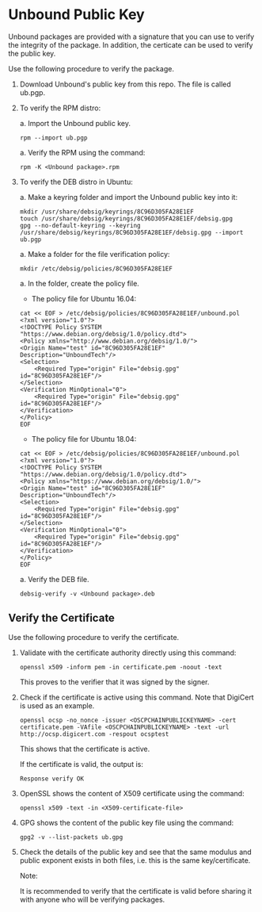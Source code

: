 # Unbound Public Key

Unbound packages are provided with a signature that you can use to verify the integrity of the package. In addition, the certicate can be used to verify the public key.
 
Use the following procedure to verify the package.

1. Download Unbound's public key from this repo. The file is called ub.pgp.
1. To verify the RPM distro:

     a. Import the Unbound public key.
	 
     `rpm --import ub.pgp`

    a. Verify the RPM using the command:
	 
     `rpm -K <Unbound package>.rpm`
1. To verify the DEB distro in Ubuntu:

    a. Make a keyring folder and import the Unbound public key into it:
    
	```
	mkdir /usr/share/debsig/keyrings/8C96D305FA28E1EF
	touch /usr/share/debsig/keyrings/8C96D305FA28E1EF/debsig.gpg
	gpg --no-default-keyring --keyring /usr/share/debsig/keyrings/8C96D305FA28E1EF/debsig.gpg --import ub.pgp
	```
	a. Make a folder for the file verification policy:
	
	`mkdir /etc/debsig/policies/8C96D305FA28E1EF`
	
	a. In the folder, create the policy file.
	
	- The policy file for Ubuntu 16.04:
	```
	cat << EOF > /etc/debsig/policies/8C96D305FA28E1EF/unbound.pol
	<?xml version="1.0"?>
	<!DOCTYPE Policy SYSTEM "https://www.debian.org/debsig/1.0/policy.dtd">
	<Policy xmlns="http://www.debian.org/debsig/1.0/"> 
    <Origin Name="test" id="8C96D305FA28E1EF" Description="UnboundTech"/>
    <Selection>
	    <Required Type="origin" File="debsig.gpg" id="8C96D305FA28E1EF"/>    
	</Selection>
    <Verification MinOptional="0"> 
        <Required Type="origin" File="debsig.gpg" id="8C96D305FA28E1EF"/>
	</Verification>
    </Policy>
	EOF
	```
	
	- The policy file for Ubuntu 18.04:
	```
	cat << EOF > /etc/debsig/policies/8C96D305FA28E1EF/unbound.pol
	<?xml version="1.0"?>
	<!DOCTYPE Policy SYSTEM "https://www.debian.org/debsig/1.0/policy.dtd">
	<Policy xmlns="https://www.debian.org/debsig/1.0/"> 
    <Origin Name="test" id="8C96D305FA28E1EF" Description="UnboundTech"/>
    <Selection>
	    <Required Type="origin" File="debsig.gpg" id="8C96D305FA28E1EF"/>
	</Selection>
    <Verification MinOptional="0">
	    <Required Type="origin" File="debsig.gpg" id="8C96D305FA28E1EF"/>
	</Verification>
    </Policy>
	EOF
	```
	a. Verify the DEB file.
	
	`debsig-verify -v <Unbound package>.deb`

## Verify the Certificate
Use the following procedure to verify the certificate.

1. Validate with the certificate authority directly using this command:

    `openssl x509 -inform pem -in certificate.pem -noout -text`

    This proves to the verifier that it was signed by the signer.

1. Check if the certificate is active using this command. Note that DigiCert is used as an example.
    
	`openssl ocsp -no_nonce -issuer <OSCPCHAINPUBLICKEYNAME> -cert certificate.pem -VAfile <OSCPCHAINPUBLICKEYNAME> -text -url http://ocsp.digicert.com -respout ocsptest`

    This shows that the certificate is active.

    If the certificate is valid, the output is:
 
    `Response verify OK`

1. OpenSSL shows the content of X509 certificate using the command:

    `openssl x509 -text -in <X509-certificate-file>`

1. GPG shows the content of the public key file using the command:

    `gpg2 -v --list-packets ub.gpg`

1. Check the details of the public key and see that the same modulus and public exponent exists in both files, i.e. this is the same key/certificate.

    Note:
	
    It is recommended to verify that the certificate is valid before sharing it with anyone who will be verifying packages.
